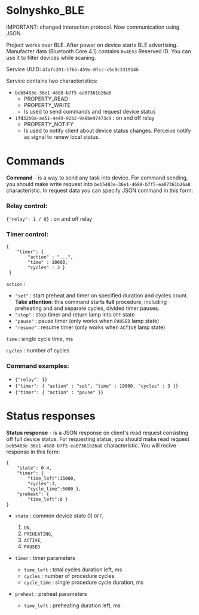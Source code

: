 # Solnyshko_BLE

IMPORTANT: changed interaction protocol. Now communication using JSON

Project works over BLE. After power on device starts BLE advertising. Manufacter data (Bluetooth Core 4.1) contains `0x4E53` Reserved ID. You can use it to filter devices while scaning.

Service UUID: `4fafc201-1fb5-459e-8fcc-c5c9c331914b`

Service contains two characteristics:   
- `beb5483e-36e1-4688-b7f5-ea07361b26a8`
    - PROPERTY_READ
    - PROPERTY_WRITE
    - Is used to send commands and request device status
- `1fd32b0a-aa51-4e49-92b2-9a8be97473c9` : on and off relay
    - PROPERTY_NOTIFY
    - Is used to notify client about device status changes. Perceive notify as signal to renew local status.

# Commands

**Command** - is a way to send any task into device.
For command sending, you should make write request into `beb5483e-36e1-4688-b7f5-ea07361b26a8` characteristic. In request data you can specify JSON command in this form:

### Relay control:

`{"relay": 1 / 0}` : on and off relay

### Timer control:
    {
        "timer": {
            "action" : "...",
            "time" : 10000,
            "cycles" : 3 }
     }
  
`action` : 
- `"set"` : start preheat and timer on specified duration and cycles count. **Take attention**: this command starts **full** procedure, including preheating and and separate cycles, divided timer pauses. 
- `"stop"` : stop timer and return lamp into `OFF` state
- `"pause"` : pause timer (only works when `PAUSED` lamp state)
- `"resume"` : resume timer (only works when `ACTIVE` lamp state)


`time` : single cycle time, ms

`cycles` : number of cycles

### Command examples:
 

-  `{"relay": 1}`
-  `{"timer": { "action" : "set", "time" : 10000, "cycles" : 3 }}`
-  `{"timer": { "action" : "pause" }}`
 
# Status responses
**Status response** - is a JSON response on client's read request consisting off full device status. For requesting status, you should make read request `beb5483e-36e1-4688-b7f5-ea07361b26a8` characteristic. You will recive response in this form:

    {
        "state": 0-4,
        "timer": {
            "time_left":15000,
            "cycles":3,
            "cycle_time":5000 },
        "preheat": {
            "time_left":0 }
    }
    
- `state` : common device state
    0) `OFF`,
    1)   `ON`,
    2)   `PREHEATING`,
    3)   `ACTIVE`,
    4)   `PAUSED`
- `timer` : timer parameters
    - `time_left` : total cycles duration left, ms
    - `cycles` : number of procedure cycles
    - `cycle_time` : single procedure cycle duration, ms

- `preheat` : preheat parameters
    - `time_left` : preheating duration left, ms
